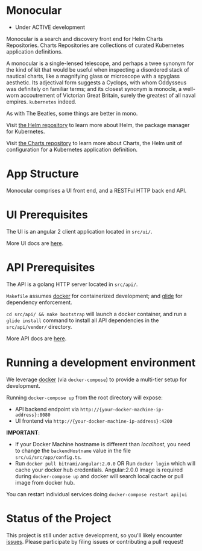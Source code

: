 # Monocular

- Under ACTIVE development

Monocular is a search and discovery front end for Helm Charts Repositories. Charts Repositories are collections of curated Kubernetes application definitions.

A monocular is a single-lensed telescope, and perhaps a twee synonym for the kind of kit that would be useful when inspecting a disordered stack of nautical charts, like a magnifying glass or microscope with a spyglass aesthetic. Its adjectival form suggests a Cyclops, with whom Oddysseus was definitely on familiar terms; and its closest synonym is monocle, a well-worn accoutrement of Victorian Great Britain, surely the greatest of all naval empires. `kubernetes` indeed.

As with The Beatles, some things are better in mono.

Visit [the Helm repository](https://github.com/kubernetes/helm) to learn more about Helm, the package manager for Kubernetes.

Visit [the Charts repository](https://github.com/kubernetes/charts) to learn more about Charts, the Helm unit of configuration for a Kubernetes application definition.

# App Structure

Monocular comprises a UI front end, and a RESTFul HTTP back end API.

# UI Prerequisites

The UI is an angular 2 client application located in `src/ui/`.

More UI docs are [here](src/ui/README.md).

# API Prerequisites

The API is a golang HTTP server located in `src/api/`.

`Makefile` assumes [docker](https://www.docker.com) for containerized development; and [glide](http://glide.sh) for dependency enforcement.

`cd src/api/ && make bootstrap` will launch a docker container, and run a `glide install` command to install all API dependencies in the `src/api/vendor/` directory.

More API docs are [here](src/api/README.md).

# Running a development environment

We leverage [docker](https://www.docker.com) (via `docker-compose`) to provide a multi-tier setup for development.

Running `docker-compose up` from the root directory will expose:

* API backend endpoint via `http://{your-docker-machine-ip-address}:8080`
* UI frontend via `http://{your-docker-machine-ip-address}:4200`  

**IMPORTANT**: 
* If your Docker Machine hostname is different than *localhost*, you need to change
the `backendHostname` value in the file `src/ui/src/app/config.ts`.
* Run `docker pull bitnami/angular:2.0.0` OR Run `docker login` which will cache your docker hub credentials. 
Angular:2.0.0 image is required during `docker-compose up` and docker will search local cache or pull image from docker hub.

You can restart individual services doing `docker-compose restart api|ui`

# Status of the Project

This project is still under active development, so you'll likely encounter [issues](https://github.com/helm/monocular/issues). Please participate by filing issues or contributing a pull request!
